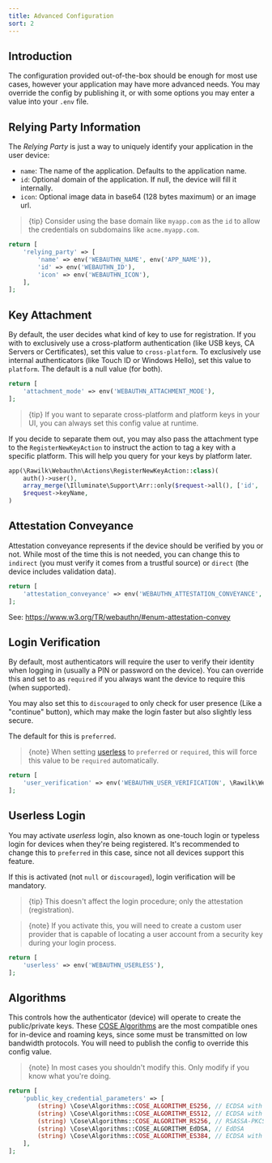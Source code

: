 ```yaml
---
title: Advanced Configuration
sort: 2
---
```


## Introduction

The configuration provided out-of-the-box should be enough for most use cases, however your application may have more advanced needs. You may override the config by publishing it, or with some options you may enter a value into your `.env` file.

## Relying Party Information

The _Relying Party_ is just a way to uniquely identify your application in the user device:

-   `name`: The name of the application. Defaults to the application name.
-   `id`: Optional domain of the application. If null, the device will fill it internally.
-   `icon`: Optional image data in base64 (128 bytes maximum) or an image url.

> {tip} Consider using the base domain like `myapp.com` as the `id` to allow the credentials on subdomains like `acme.myapp.com`.

```php
return [
    'relying_party' => [
        'name' => env('WEBAUTHN_NAME', env('APP_NAME')),
        'id' => env('WEBAUTHN_ID'),
        'icon' => env('WEBAUTHN_ICON'),
    ],
];
```

## Key Attachment

By default, the user decides what kind of key to use for registration. If you with to exclusively use a cross-platform authentication (like USB keys, CA Servers or Certificates), set this value to `cross-platform`. To exclusively use internal authenticators (like Touch ID or Windows Hello), set this value to `platform`. The default is a null value (for both).

```php
return [
    'attachment_mode' => env('WEBAUTHN_ATTACHMENT_MODE'),
];
```

> {tip} If you want to separate cross-platform and platform keys in your UI, you can always set this config value at runtime.

If you decide to separate them out, you may also pass the attachment type to the `RegisterNewKeyAction` to instruct the action to tag a key with a specific platform. This will help you query for your keys by platform later.

```php
app(\Rawilk\Webauthn\Actions\RegisterNewKeyAction::class)(
    auth()->user(),
    array_merge(\Illuminate\Support\Arr::only($request->all(), ['id', 'rawId', 'response', 'type']), ['attachment_type' => 'platform']),
    $request->keyName,
)
```

## Attestation Conveyance

Attestation conveyance represents if the device should be verified by you or not. While most of the time this is not needed, you can change this to `indirect` (you must verify it comes from a trustful source) or `direct` (the device includes validation data).

```php
return [
    'attestation_conveyance' => env('WEBAUTHN_ATTESTATION_CONVEYANCE', \Rawilk\Webauthn\Enums\AttestationConveyancePreference::NONE->value),
];
```

See: https://www.w3.org/TR/webauthn/#enum-attestation-convey

## Login Verification

By default, most authenticators will require the user to verify their identity when logging in (usually a PIN or password on the device). You can override this and set to as `required` if you always want the device to require this (when supported).

You may also set this to `discouraged` to only check for user presence (Like a "continue" button), which may make the login faster but also slightly less secure.

The default for this is `preferred`.

> {note} When setting [userless](#userless-login) to `preferred` or `required`, this will force this value to be `required` automatically.

```php
return [
    'user_verification' => env('WEBAUTHN_USER_VERIFICATION', \Rawilk\Webauthn\Enums\UserVerification::PREFERRED->value),
];
```

## Userless Login

You may activate _userless_ login, also known as one-touch login or typeless login for devices when they're being registered. It's recommended to change this to `preferred` in this case, since not all devices support this feature.

If this is activated (not `null` or `discouraged`), login verification will be mandatory.

> {tip} This doesn't affect the login procedure; only the attestation (registration).

> {note} If you activate this, you will need to create a custom user provider that is capable of locating a user account from a security key during your login process.

```php
return [
    'userless' => env('WEBAUTHN_USERLESS'),
];
```

## Algorithms

This controls how the authenticator (device) will operate to create the public/private keys. These [COSE Algorithms](https://w3c.github.io/webauthn/#typedefdef-cosealgorithmidentifier) are the most compatible ones for in-device and roaming keys, since some must be transmitted on low bandwidth protocols. You will need to publish the config to override this config value.

> {note} In most cases you shouldn't modify this. Only modify if you know what you're doing.

```php
return [
    'public_key_credential_parameters' => [
        (string) \Cose\Algorithms::COSE_ALGORITHM_ES256, // ECDSA with SHA-256
        (string) \Cose\Algorithms::COSE_ALGORITHM_ES512, // ECDSA with SHA-512
        (string) \Cose\Algorithms::COSE_ALGORITHM_RS256, // RSASSA-PKCS1-v1_5 with SHA-256
        (string) \Cose\Algorithms::COSE_ALGORITHM_EdDSA, // EdDSA
        (string) \Cose\Algorithms::COSE_ALGORITHM_ES384, // ECDSA with SHA-384
    ],
];
```
